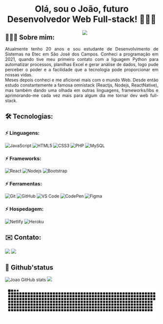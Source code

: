 <h1 align="center">Olá, sou o João, futuro Desenvolvedor Web Full-stack! 👨🏻‍💻</h1>

<img  width="250" src="https://user-images.githubusercontent.com/93893533/184554797-594c3dcc-62f8-4433-bd70-f6f51be038af.gif" align="right" />

## 👨🏻‍🦱 Sobre mim:
<p align="justify">Atualmente tenho 20 anos e sou estudante de Desenvolvimento de Sistemas na Etec em São José dos Campos.
Conheci a programação em 2021, quando tive meu primeiro contato com a liguagem Python para automatizar processos, planilhas Excel e gerar análise de dados, logo pude perceber o poder e a facilidade que a tecnologia pode proporcionar em nossas vidas. <br/> Meses depois conheci e me aficionei mais com o mundo Web. Desde então estudo constantemente a famosa omnistack (Reactjs, Nodejs, ReactNative), mas também dando uma olhada em outras linguagens, frameworks/libs e aprimorando-me cada vez mais para algum dia me tornar dev web full-stack.</p>





## 🛠️ Tecnologias:

### ⚡ Linguagens:
![JavaScript](https://img.shields.io/badge/JavaScript-323330?style=for-the-badge&logo=javascript&logoColor=F7DF1E)
![HTML5](https://img.shields.io/badge/HTML5-E34F26?style=for-the-badge&logo=html5&logoColor=white)
![CSS3](https://img.shields.io/badge/CSS3-1572B6?style=for-the-badge&logo=css3&logoColor=white)
![PHP](https://img.shields.io/badge/PHP-777BB4?style=for-the-badge&logo=php&logoColor=white)
![MySQL](https://img.shields.io/badge/MySQL-005C84?style=for-the-badge&logo=mysql&logoColor=white)
  
### ⚡ Frameworks:
![React](https://img.shields.io/badge/React-20232A?style=for-the-badge&logo=react&logoColor=61DAFB)
![Nodejs](https://img.shields.io/badge/Node.js-339933?style=for-the-badge&logo=nodedotjs&logoColor=white)
![Bootstrap](https://img.shields.io/badge/Bootstrap-563D7C?style=for-the-badge&logo=bootstrap&logoColor=white)

   
 ### ⚡ Ferramentas:
 ![Git](https://img.shields.io/badge/Git-F05032?style=for-the-badge&logo=git&logoColor=white)
 ![GitHub](https://img.shields.io/badge/GitHub-100000?style=for-the-badge&logo=github&logoColor=white)
 ![VS Code](https://img.shields.io/badge/Visual_Studio_Code-0078D4?style=for-the-badge&logo=visual%20studio%20code&logoColor=white)
 ![CodePen](https://img.shields.io/badge/Codepen-000000?style=for-the-badge&logo=codepen&logoColor=white)
![Figma](https://img.shields.io/badge/Figma-F24E1E?style=for-the-badge&logo=figma&logoColor=white)
 
 ### ⚡  Hospedagem:
 ![Netlify](https://img.shields.io/badge/netlify-%23000000.svg?style=for-the-badge&logo=netlify&logoColor=#00C7B7)
 ![Heroku](https://img.shields.io/badge/Heroku-430098?style=for-the-badge&logo=heroku&logoColor=white)
 

## ✉️ Contato:
  <a href = "mailto:joaopcarvalho.cds@gmail.com"><img src="https://img.shields.io/badge/Gmail-D14836?style=for-the-badge&logo=gmail&logoColor=white" target="_blank"></a>
  <a href="https://www.linkedin.com/in/jo%C3%A3o-pedro-carvalho-dos-santos-42a0ab222/" target="_blank"><img src="https://img.shields.io/badge/-LinkedIn-%230077B5?style=for-the-badge&logo=linkedin&logoColor=white" target="_blank"></a> 

## 🧪 Github'status

![Joao GitHub stats](https://github-readme-stats.vercel.app/api?username=JohnPetros&show_icons=true&theme=radical)
  <img height="200em" align="" src="https://github-readme-stats.vercel.app/api/top-langs/?username=JohnPetros&layout=compact&langs_count=7&theme=radical"/>

 ![Snake animation](https://github.com/JohnPetros/JohnPetros/blob/output/github-contribution-grid-snake.svg)


